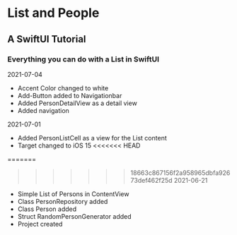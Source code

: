 #  List and People
## A SwiftUI Tutorial
### Everything you can do with a List in SwiftUI

2021-07-04
- Accent Color changed to white
- Add-Button added to Navigationbar 
- Added PersonDetailView as a detail view
- Added navigation

2021-07-01
- Added PersonListCell as a view for the List content
- Target changed to iOS 15
<<<<<<< HEAD

=======
 
>>>>>>> 18663c867156f2a958965dbfa92673def462f25d
2021-06-21
- Simple List of Persons in ContentView 
- Class PersonRepository added
- Class Person added
- Struct RandomPersonGenerator added
- Project created


